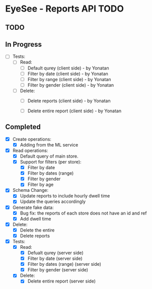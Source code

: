 # EyeSee - Reports API TODO

## TODO

## In Progress
- [ ] Tests:
    - [ ] Read:
        - [ ] Default qurey (client side) - by Yonatan
        - [ ] Filter by date (client side) - by Yonatan
        - [ ] Filter by range (client side) - by Yonatan
        - [ ] Filter by gender (client side) - by Yonatan
    - [ ] Delete:
        - [ ] Delete reports (client side) - by Yonatan
        - [ ] Delete entire report (client side) - by Yonatan
        

## Completed
- [x] Create operations:
    - [x] Adding from the ML service
- [x] Read operations:
    - [x] Default query of main store.
    - [x] Support for filters (per store):
        - [x] Filter by date
        - [x] Filter by dates (range)
        - [x] Filter by gender
        - [x] Filter by age
- [x] Schema Change:
    - [x] Update reports to include hourly dwell time
    - [x] Update the queries accordingly
- [x] Generate fake data:
    - [x] Bug fix: the reports of each store does not have an id and ref
    - [x] Add dwell time
- [x] Delete:
    - [x] Delete the entire 
    - [x] Delete reports
- [x] Tests:
    - [x] Read:
        - [x] Defualt qurey (server side)
        - [x] Filter by date (server side)
        - [x] Filter by dates (range) (server side)
        - [x] Filter by gender (server side)
    - [x] Delete:
        - [x] Delete entire report (server side)
